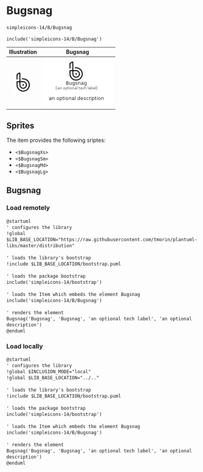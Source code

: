# Bugsnag


```text
simpleicons-14/B/Bugsnag
```

```text
include('simpleicons-14/B/Bugsnag')
```



| Illustration | Bugsnag |
| :---: | :---: |
| ![illustration for Illustration](../../simpleicons-14/B/Bugsnag.png) | ![illustration for Bugsnag](../../simpleicons-14/B/Bugsnag.Local.png) |



## Sprites
The item provides the following sriptes:

- `<$BugsnagXs>`
- `<$BugsnagSm>`
- `<$BugsnagMd>`
- `<$BugsnagLg>`





## Bugsnag

### Load remotely
```plantuml
@startuml
' configures the library
!global $LIB_BASE_LOCATION="https://raw.githubusercontent.com/tmorin/plantuml-libs/master/distribution"

' loads the library's bootstrap
!include $LIB_BASE_LOCATION/bootstrap.puml

' loads the package bootstrap
include('simpleicons-14/bootstrap')

' loads the Item which embeds the element Bugsnag
include('simpleicons-14/B/Bugsnag')

' renders the element
Bugsnag('Bugsnag', 'Bugsnag', 'an optional tech label', 'an optional description')
@enduml
```

### Load locally
```plantuml
@startuml
' configures the library
!global $INCLUSION_MODE="local"
!global $LIB_BASE_LOCATION="../.."

' loads the library's bootstrap
!include $LIB_BASE_LOCATION/bootstrap.puml

' loads the package bootstrap
include('simpleicons-14/bootstrap')

' loads the Item which embeds the element Bugsnag
include('simpleicons-14/B/Bugsnag')

' renders the element
Bugsnag('Bugsnag', 'Bugsnag', 'an optional tech label', 'an optional description')
@enduml
```

